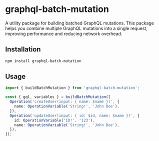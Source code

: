 # graphql-batch-mutation

A utility package for building batched GraphQL mutations. This package helps you combine multiple GraphQL mutations into a single request, improving performance and reducing network overhead.

## Installation

```bash
npm install graphql-batch-mutation
```

## Usage

```typescript
import { buildBatchMutation } from 'graphql-batch-mutation';

const { gql, variables } = buildBatchMutation([
  Operation('createUser(input: { name: $name })', {
    name: OperationVariable('String!', 'John Doe'),
  }),
  Operation('updateUser(input: { id: $id, name: $name })', {
    id: OperationVariable('ID!', '123'),
    name: OperationVariable('String!', 'John Doe'),
  }),
]);
```
